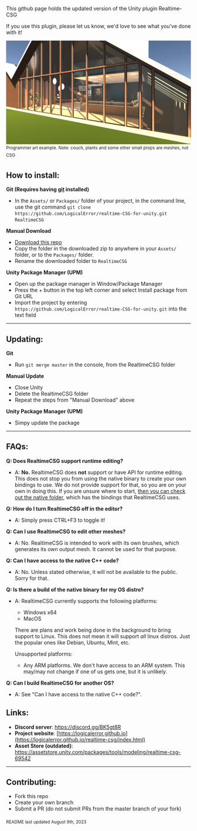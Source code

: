 This github page holds the updated version of the Unity plugin Realtime-CSG

If you use this plugin, please let us know, we'd love to see what you've done with it!

![Example](Readme/Images/house_view.png)
<sup>Programmer art example. Note: couch, plants and some other small props are meshes, not CSG</sup>


**How to install**:
---
**Git (Requires having [git](https://git-scm.com/) installed)**

* In the `Assets/` or `Packages/` folder of your project, in the command line, use the git command `git clone https://github.com/LogicalError/realtime-CSG-for-unity.git RealtimeCSG`

**Manual Download**

* [Download this repo](https://github.com/LogicalError/realtime-CSG-for-unity/archive/refs/heads/master.zip)
* Copy the folder in the downloaded zip to anywhere in your `Assets/` folder, or to the `Packages/` folder.
* Rename the downloaded folder to `RealtimeCSG`

**Unity Package Manager (UPM)**

* Open up the package manager in Window/Package Manager
* Press the + button in the top left corner and select Install package from Git URL
* Import the project by entering `https://github.com/LogicalError/realtime-CSG-for-unity.git` into the text field  

---

**Updating:**
---
**Git**

* Run `git merge master` in the console, from the RealtimeCSG folder

**Manual Update**
* Close Unity
* Delete the RealtimeCSG folder
* Repeat the steps from "Manual Download" above

**Unity Package Manager (UPM)**
* Simpy update the package

---

**FAQs:**
---

**Q: Does RealtimeCSG support runtime editing?**

  * A: **No.** RealtimeCSG does **not** support or have API for runtime editing. This does not stop you from using the native binary to create your own bindings to use. We do not provide support for that, so you are on your own in doing this. If you are unsure where to start, [then you can check out the native folder](https://github.com/LogicalError/realtime-CSG-for-unity/tree/master/Plugins/Editor/Scripts/Control/Bindings), which has the bindings that RealtimeCSG uses.

**Q: How do I turn RealtimeCSG off in the editor?**

  * A: Simply press CTRL+F3 to toggle it!

**Q: Can I use RealtimeCSG to edit other meshes?**

  * A: No. RealtimeCSG is intended to work with its own brushes, which generates its own output mesh. It cannot be used for that purpose.

**Q: Can I have access to the native C++ code?**

  * A: No. Unless stated otherwise, it will not be available to the public. Sorry for that.

**Q: Is there a build of the native binary for my OS distro?**

 * A: RealtimeCSG currently supports the following platforms:
   - Windows x64
   - MacOS

   There are plans and work being done in the background to bring support to Linux. This does not mean it will support *all* linux distros. Just the popular ones like Debian, Ubuntu, Mint, etc.

   Unsupported platforms:
   - Any ARM platforms. We don't have access to an ARM system. This may/may not change if one of us gets one, but it is unlikely.

**Q: Can I build RealtimeCSG for another OS?**

  * A: See "Can I have access to the native C++ code?".

**Links:**
---

* **Discord server**: https://discord.gg/BK5gt8R
* **Project website**: [https://logicalerror.github.io](https://logicalerror.github.io/realtime-csg/index.html)
* **Asset Store (outdated)**: https://assetstore.unity.com/packages/tools/modeling/realtime-csg-69542

---

**Contributing:**
---

* Fork this repo
* Create your own branch
* Submit a PR (do not submit PRs from the master branch of your fork)

<sub>README last updated August 9th, 2023</sub>
